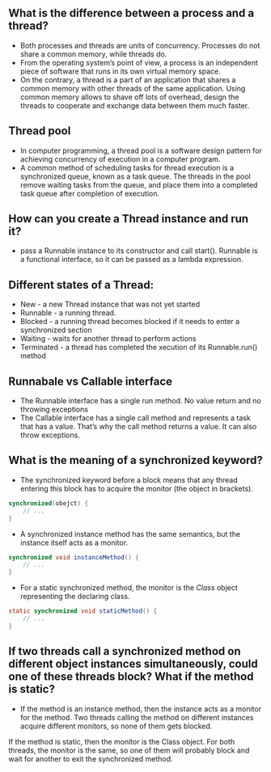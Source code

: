 ## What is the difference between a process and a thread?
- Both processes and threads are units of concurrency. Processes do not share a common memory, while threads do.
- From the operating system’s point of view, a process is an independent piece of software that runs in its own virtual memory space.
- On the contrary, a thread is a part of an application that shares a common memory with other threads of the same application. Using common memory allows to shave off lots of overhead, design the threads to cooperate and exchange data between them much faster.

## **Thread pool**
- In computer programming, a thread pool is a software design pattern for achieving concurrency of execution in a computer program.
- A common method of scheduling tasks for thread execution is a synchronized queue, known as a task queue. The threads in the pool remove waiting tasks from the queue, and place them into a completed task queue after completion of execution.

## How can you create a Thread instance and run it?
- pass a Runnable instance to its constructor and call start(). Runnable is a functional interface, so it can be passed as a lambda expression.

## Different states of a Thread:
- New - a new Thread instance that was not yet started
- Runnable - a running thread.
- Blocked - a running thread becomes blocked if it needs to enter a synchronized section
- Waiting - waits for another thread to perform actions
- Terminated - a thread has completed the xecution of its Runnable.run() method

## Runnabale vs Callable interface
- The Runnable interface has a single run method. No value return and no throwing exceptions
- The Callable interface has a single call method and represents a task that has a value. That’s why the call method returns a value. It can also throw exceptions.

## What is the meaning of a synchronized keyword?
- The synchronized keyword before a block means that any thread entering this block has to acquire the monitor (the object in brackets).
```java
synchronized(obejct) {
	// ...
}
```
- A synchronized instance method has the same semantics, but the instance itself acts as a monitor.
```java
synchronized void instanceMethod() {
	// ...
}
```
- For a static synchronized method, the monitor is the *Class* object representing the declaring class.
```java
static synchronized void staticMethod() {
	// ...
}
```

## If two threads call a synchronized method on different object instances simultaneously, could one of these threads block? What if the method is static?
- If the method is an instance method, then the instance acts as a monitor for the method. Two threads calling the method on different instances acquire different monitors, so none of them gets blocked.

If the method is static, then the monitor is the Class object. For both threads, the monitor is the same, so one of them will probably block and wait for another to exit the synchronized method.